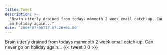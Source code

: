 ```yaml
---
title: Tweet
description: >-
  "Brain utterly drained from todays mammoth 2 week email catch-up. Can never go
  on holiday again..."
date: '2009-07-06T17:07:26+01:00'
---
```

Brain utterly drained from todays mammoth 2 week email catch-up. Can never go on holiday again...
      {{< tweet 0 0 >}}
    
